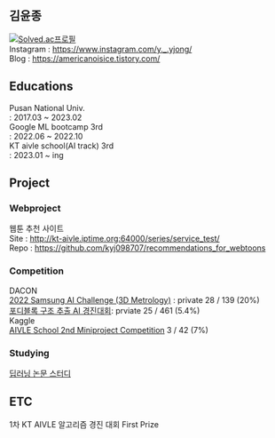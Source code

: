 김윤종
---
[![Solved.ac프로필](http://mazassumnida.wtf/api/v2/generate_badge?boj=americanoisice)](https://solved.ac/americanoisice)
<BR>Instagram : https://www.instagram.com/y._.yjong/
<BR>Blog : https://americanoisice.tistory.com/
## Educations
Pusan National Univ.
<br>: 2017.03 ~ 2023.02
<br>Google ML bootcamp 3rd
<br>: 2022.06 ~ 2022.10 
<br>KT aivle school(AI track) 3rd
<br>: 2023.01 ~ ing
## Project
### Webproject
웹툰 추천 사이트
<br>Site : http://kt-aivle.iptime.org:64000/series/service_test/
<br>Repo : https://github.com/kyj098707/recommendations_for_webtoons
### Competition
DACON
<br>[2022 Samsung AI Challenge (3D Metrology)](https://dacon.io/competitions/official/235954/overview/description) : private 28 / 139 (20%)
<br>[포디블록 구조 추출 AI 경진대회](https://dacon.io/competitions/official/236046/overview/description): prviate 25 / 461 (5.4%)
<br>Kaggle
<br>[AIVLE School 2nd Miniproject Competition](https://www.kaggle.com/competitions/aivle3mini2/) 3 / 42 (7%)
### Studying
[딥러닝 논문 스터디](https://www.notion.so/gkswns3708/AI-DL-Study-e5cc40f62b86422b9967e48d246aba88)
## ETC
1차 KT AIVLE 알고리즘 경진 대회 First Prize
